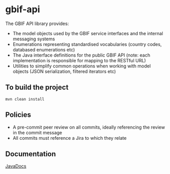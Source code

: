 # gbif-api

The GBIF API library provides:
 * The model objects used by the GBIF service interfaces and the internal messaging systems
 * Enumerations representing standardised vocabularies (country codes, databased enumerations etc)
 * The Java interface definitions for the public GBIF API (note: each implementation is responsible for mapping to the RESTful URL)
 * Utilities to simplify common operations when working with model objects (JSON serialization, filtered iterators etc)

## To build the project
```
mvn clean install
```

## Policies
 * A pre-commit peer review on all commits, ideally referencing the review in the commit message
 * All commits must reference a Jira to which they relate

## Documentation
[JavaDocs](http://gbif.github.io/gbif-api/apidocs/)
